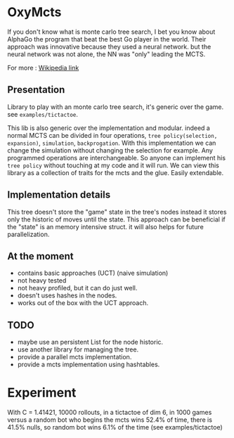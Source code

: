 OxyMcts
===

If you don't know what is monte carlo tree search, I bet you know about AlphaGo the program that beat the best Go player in the world. 
Their approach was innovative because they used a neural network. but the neural network was not alone, the NN was "only" leading the MCTS. 
 
 For more : [Wikipedia link](https://en.wikipedia.org/wiki/Monte_Carlo_tree_search)
 
## Presentation

Library to play with an monte carlo tree search, it's generic over the game. see `examples/tictactoe`.

This lib is also generic over the implementation and modular. indeed a normal MCTS can be divided in four operations, 
`tree policy(selection, expansion)`, `simulation`, `backprogation`. 
With this implementation we can change the simulation without changing the selection for example. Any programmed operations 
are interchangeable. So anyone can implement his `tree policy` without touching at my code and it will run. We can view this library as a
 collection of traits for the mcts and the glue. Easily extendable.

## Implementation details
This tree doesn't store the "game" state in the tree's nodes instead it stores only the historic of moves until the state. This approach can be beneficial if the "state" is an memory intensive struct. it will also helps for future parallelization.
 
 ## At the moment
  - contains basic approaches (UCT) (naive simulation)
  - not heavy tested
  - not heavy profiled, but it can do just well.
  - doesn't uses hashes in the nodes.
  - works out of the box with the UCT approach.
  
 ## TODO
 - maybe use an persistent List for the node historic.
 - use another library for managing the tree.
 - provide a parallel mcts implementation.
 - provide a mcts implementation using hashtables.

# Experiment
With C = 1.41421, 10000 rollouts,
        in a tictactoe of dim 6, in 1000 games versus a random bot who begins
        the mcts wins 52.4% of time, there is 41.5% nulls, so random bot wins 6.1% of the time 
        (see examples/tictactoe)